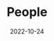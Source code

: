 ---
title: People
date: 2022-10-24

type: landing

sections:
  - block: people
    content:
      title: Meet the Team
      # Choose which groups/teams of users to display.
      #   Edit `user_groups` in each user's profile to add them to one or more of these groups.
      user_groups:
          - Teachers
          - Researchers
          - Assistant Researchers
          - Ph.D. Students
          - Master Students
          - Grad Students
          - Administration
          - Visitors
          - Alumni
      sort_by: Weight
      sort_ascending: true
    design:
      show_interests: false
      show_role: true
      show_social: true
---